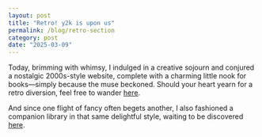 ```yaml
---
layout: post
title: "Retro! y2k is upon us"
permalink: /blog/retro-section
category: post
date: "2025-03-09"
---
```


Today, brimming with whimsy, I indulged in a creative sojourn and conjured a nostalgic 2000s-style website, complete with a charming little nook for books—simply because the muse beckoned. Should your heart yearn for a retro diversion, feel free to wander [here](/retro/).

And since one flight of fancy often begets another, I also fashioned a companion library in that same delightful style, waiting to be discovered [here](/retro-books/).
